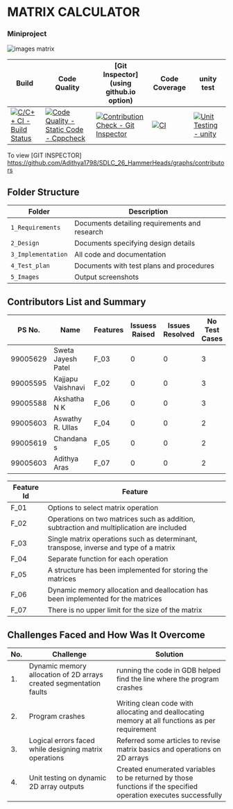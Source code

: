 # MATRIX CALCULATOR
### Miniproject 
![images matrix](https://user-images.githubusercontent.com/82052062/130574181-41d500d6-9777-4bc1-ace4-3405fb86e7bd.png)

Build | Code Quality | [Git Inspector](using github.io option)| Code Coverage | unity test |
------|----------|--------------|---------------------|---------------
[![C/C++ CI - Build Status](https://github.com/Adithya1798/SDLC_26_HammerHeads/actions/workflows/c-cpp.yml/badge.svg)](https://github.com/Adithya1798/SDLC_26_HammerHeads/actions/workflows/c-cpp.yml) | [![Code Quality - Static Code - Cppcheck](https://github.com/Adithya1798/SDLC_26_HammerHeads/actions/workflows/cppcheck.yml/badge.svg)](https://github.com/Adithya1798/SDLC_26_HammerHeads/actions/workflows/cppcheck.yml)|[![Contribution Check - Git Inspector](https://github.com/Adithya1798/SDLC_26_HammerHeads/actions/workflows/gitinspector.yml/badge.svg)](https://github.com/Adithya1798/SDLC_26_HammerHeads/actions/workflows/gitinspector.yml)| [![CI](https://github.com/Adithya1798/SDLC_26_HammerHeads/actions/workflows/main.yml/badge.svg)](https://github.com/Adithya1798/SDLC_26_HammerHeads/actions/workflows/main.yml) | [![Unit Testing - unity](https://github.com/Adithya1798/SDLC_26_HammerHeads/actions/workflows/unity.yml/badge.svg)](https://github.com/Adithya1798/SDLC_26_HammerHeads/actions/workflows/unity.yml)

To view [GIT INSPECTOR] https://github.com/Adithya1798/SDLC_26_HammerHeads/graphs/contributors

## Folder Structure
Folder             | Description
-------------------| -----------------------------------------
`1_Requirements`   | Documents detailing requirements and research
`2_Design`         | Documents specifying design details
`3_Implementation` | All code and documentation
`4_Test_plan`      | Documents with test plans and procedures
`5_Images`         | Output screenshots

## Contributors List and Summary

PS No.    |  Name   |    Features    | Issuess Raised |Issues Resolved|No Test Cases|Test Case Pass
-------   |---------|----------------|----------------|---------------|-------------|--------------
  99005629|Sweta Jayesh Patel|F_03| 0 | 0 | 3 | 3 
  99005595|Kajjapu Vaishnavi|F_02| 0 | 0 | 3| 3 
  99005588|Akshatha N K| F_06 | 0 | 0 | 3 | 3
  99005603|Aswathy R. Ullas| F_04 | 0 | 0 | 2 | 2 |
  99005619|Chandana s| F_05 | 0 | 0 | 2 | 2 |
  99005603|Adithya Aras | F_07 | 0 | 0 | 2 | 2 |


| Feature Id | Feature |
| -----------|---------|
|F_01| Options to select matrix operation|
|F_02| Operations on two matrices such as addition, subtraction and multiplication are included|
|F_03| Single matrix operations such as determinant, transpose, inverse and type of a matrix |
|F_04| Separate function for each operation |
|F_05| A structure has been implemented for storing the matrices|
|F_06| Dynamic memory allocation and deallocation has been implemented for the matrices|
|F_07|  There is no upper limit for the size of the matrix|

## Challenges Faced and How Was It Overcome

| No. | Challenge | Solution
|-----|-----------|--------
|1. | Dynamic memory allocation of 2D arrays created segmentation faults| running the code in GDB helped find the line where the program crashes
|2. | Program crashes | Writing clean code with allocating and deallocating memory at all functions as per requirement|
|3. | Logical errors faced while designing matrix operations| Referred some articles to revise matrix basics and operations on 2D arrays
|4. | Unit testing on dynamic 2D array outputs| Created enumerated variables to be returned by those functions if the specified operation executes successfully
